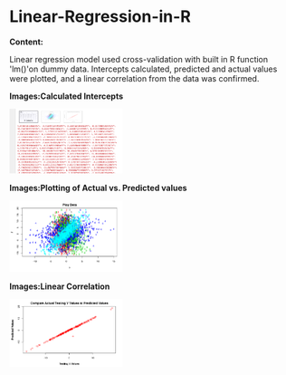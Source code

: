 # Linear-Regression-in-R

**Content:**

Linear regression model used cross-validation with built in R function 'lm()'on dummy data. Intercepts calculated, predicted and actual values were plotted, and a linear correlation from the data was confirmed. 

**Images:Calculated Intercepts** 

<img src="intercepts.png" width="200" >

**Images:Plotting of Actual vs. Predicted values** 

<img src="plot.png" width="200" >

**Images:Linear Correlation** 

<img src="linear.png" width="200" >

